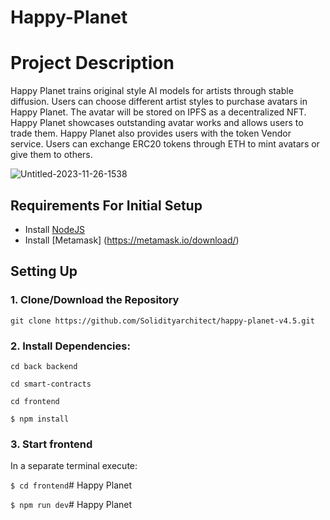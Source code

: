 # Happy-Planet

# Project Description
Happy Planet trains original style AI models for artists through stable diffusion. Users can choose different artist styles to purchase avatars in Happy Planet. The avatar will be stored on IPFS as a decentralized NFT. Happy Planet showcases outstanding avatar works and allows users to trade them. Happy Planet also provides users with the token Vendor service. Users can exchange ERC20 tokens through ETH to mint avatars or give them to others.

![Untitled-2023-11-26-1538](https://github.com/Solidityarchitect/happy-planet-v4.5/assets/125990317/e8342402-c3a5-4ffc-801e-f2fc1d3cb2bf)


## Requirements For Initial Setup

- Install [NodeJS](https://nodejs.org/en/)
- Install [Metamask] (https://metamask.io/download/)

## Setting Up

### 1. Clone/Download the Repository

`git clone https://github.com/Solidityarchitect/happy-planet-v4.5.git`

### 2. Install Dependencies:

`cd back backend`

`cd smart-contracts`

`cd frontend`

`$ npm install`

### 3. Start frontend

In a separate terminal execute:

`$ cd frontend`# Happy Planet

`$ npm run dev`# Happy Planet
